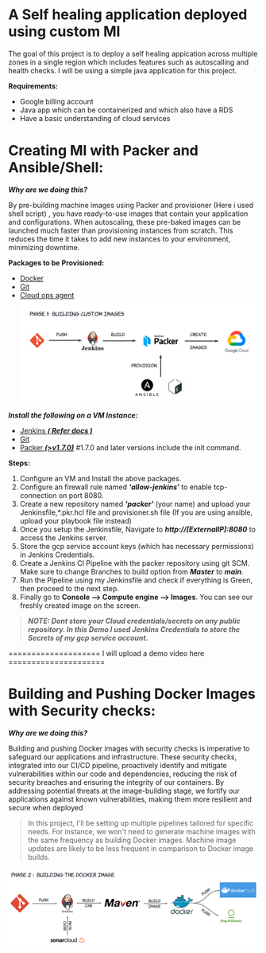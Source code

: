 # A Self healing application deployed using custom MI
The goal of this project is to deploy a self healing appication across multiple zones in a single region which includes features such as autoscalling and health checks. I will be using a simple java application for this project.
  
**Requirements:**
+ Google billing account
+ Java app which can be containerized and which also have a RDS
+ Have a basic understanding of cloud services

# Creating MI with Packer and Ansible/Shell:

***Why are we doing this?***

By pre-building machine images using Packer and provisioner (Here i used shell script) , you have ready-to-use images that contain your application and configurations. When autoscaling, these pre-baked images can be launched much faster than provisioning instances from scratch. This reduces the time it takes to add new instances to your environment, minimizing downtime.

**Packages to be Provisioned:**
+  [Docker](https://docs.docker.com/get-docker/)
+  [Git](https://git-scm.com/downloads)
+  [Cloud ops agent](https://cloud.google.com/stackdriver/docs/solutions/agents/ops-agent)
![phase_1](images/phase_1.png)

***Install the following on a VM Instance:***
+ [Jenkins ***( Refer docs )***](https://www.jenkins.io/download/)
+ [Git](https://git-scm.com/downloads)
+ [Packer ***(>v1.7.0)***](https://www.packer.io/) #1.7.0 and later versions include the init command.

**Steps:**
1. Configure an VM and Install the above packages.
2. Configure an firewall rule named ***'allow-jenkins'*** to enable tcp-connection on port 8080.
3. Create a new repository named ***'packer'*** (your name) and upload your Jenkinsfile,*.pkr.hcl file and provisioner.sh file (If you are using ansible, upload your playbook file instead) 
4. Once you setup the Jenkinsfile, Navigate to ***http://[ExternalIP]:8080*** to access the Jenkins server.
5. Store the gcp service account keys (which has necessary permissions) in Jenkins Credentials.
6. Create a Jenkins CI Pipeline with the packer repository using git SCM. Make sure to change Branches to build option from ***Master*** to ***main***.
7. Run the Pipeline using my Jenkinsfile and check if everything is Green, then proceed to the next step.
8. Finally go to **Console --> Compute engine --> Images**. You can see our freshly created image on the screen. 

 
> ***NOTE: Dont store your Cloud credentials/secrets on any public repository. In this Demo I used Jenkins Credentials to store the Secrets of my gcp service account.***

==================== I will upload a demo video here =====================

# Building and Pushing Docker Images with Security checks:
***Why are we doing this?***

Building and pushing Docker images with security checks is imperative to safeguard our applications and infrastructure. These security checks, integrated into our CI/CD pipeline, proactively identify and mitigate vulnerabilities within our code and dependencies, reducing the risk of security breaches and ensuring the integrity of our containers. By addressing potential threats at the image-building stage, we fortify our applications against known vulnerabilities, making them more resilient and secure when deployed

> In this project, I'll be setting up multiple pipelines tailored for specific needs. For instance, we won't need to generate machine images with the same frequency as building Docker images. Machine image updates are likely to be less frequent in comparison to Docker image builds.

![phase_2](images/phase_2.png)
